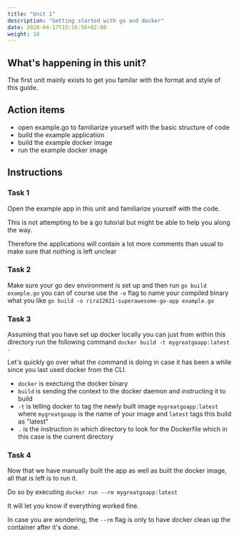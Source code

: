 ```yaml
---
title: "Unit 1"
description: "Getting started with go and docker"
date: 2020-04-17T15:16:56+02:00
weight: 10
---
```


## What's happening in this unit?
The first unit mainly exists to get you familar with the format and style of this guide.

## Action items

* open example.go to familiarize yourself with the basic structure of code
* build the example application
* build the example docker image
* run the example docker image

## Instructions

### Task 1
Open the example app in this unit and familiarize yourself with the code.

This is not attempting to be a go tutorial but might be able to help you along the way.

Therefore the applications will contain a lot more comments than usual to make sure that nothing is left unclear

### Task 2
Make sure your go dev environment is set up and then run `go build example.go` you can of course use the `-o` flag
to name your compiled binary what you like `go build -o rira12621-superawesome-go-app example.go`

### Task 3
Assuming that you have set up docker locally you can just from within this directory run the following command `docker build -t mygreatgoapp:latest .`

Let's quickly go over what the command is doing in case it has been a while since you last used docker from the CLI.

* `docker` is exectuing the docker binary
* `build` is sending the context to the docker daemon and instructing it to build
* `-t` is telling docker to tag the newly built image `mygreatgoapp:latest` where `mygreatgoapp` is the name of your image and `latest` tags this build as "latest"
* `.` is the instruction in which directory to look for the Dockerfile which in this case is the current directory

### Task 4
Now that we have manually built the app as well as built the docker image, all that is left is to run it.

Do so by executing `docker run --rm mygreatgoapp:latest`

It will let you know if everything worked fine.

In case you are wondering, the `--rm` flag is only to have docker clean up the container after it's done.

